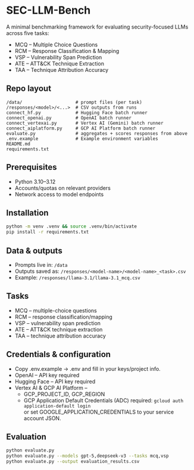 # SEC-LLM-Bench

A minimal benchmarking framework for evaluating security-focused LLMs across five tasks:
- MCQ – Multiple Choice Questions
- RCM – Response Classification & Mapping
- VSP – Vulnerability Span Prediction
- ATE – ATT&CK Technique Extraction
- TAA – Technique Attribution Accuracy

## Repo layout
```
/data/                    # prompt files (per task)
/responses/<model>/<...>  # CSV outputs from runs
connect_hf.py             # Hugging Face batch runner
connect_openai.py         # OpenAI batch runner
connect_vertexai.py       # Vertex AI (Gemini) batch runner
connect_aiplatform.py     # GCP AI Platform batch runner
evaluate.py               # aggregates + scores responses from above
.env.example              # Example environment variables
README.md
requirements.txt
```
## Prerequisites
- Python 3.10–3.12
- Accounts/quotas on relevant providers
- Network access to model endpoints

## Installation
```bash
python -m venv .venv && source .venv/bin/activate
pip install -r requirements.txt
```

## Data & outputs
- Prompts live in: `/data`
- Outputs saved as: `/responses/<model-name>/<model-name>_<task>.csv`
- Example: `/responses/llama-3.1/llama-3.1_mcq.csv`

## Tasks
- MCQ – multiple-choice questions
- RCM – response classification/mapping
- VSP – vulnerability span prediction
- ATE – ATT&CK technique extraction
- TAA – technique attribution accuracy

## Credentials & configuration
- Copy .env.example → .env and fill in your keys/project info.
- OpenAI – API key required
- Hugging Face – API key required
- Vertex AI & GCP AI Platform –
    - GCP_PROJECT_ID, GCP_REGION
    - GCP Application Default Credentials (ADC) required: `gcloud auth application-default login` <br>
        or set GOOGLE_APPLICATION_CREDENTIALS to your service account JSON.
## Evaluation
```bash
python evaluate.py
python evaluate.py --models gpt-5,deepseek-v3 --tasks mcq,vsp
python evaluate.py --output evaluation_results.csv
```

